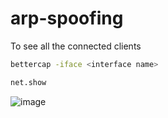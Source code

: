 # arp-spoofing
To see all the connected clients
```bash
bettercap -iface <interface name>
```

```bash
net.show
```
![image](https://github.com/user-attachments/assets/3ce2f07d-14b0-4254-91fa-cb4df065831d)

